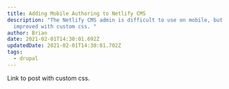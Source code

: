 ```yaml
---
title: Adding Mobile Authoring to Netlify CMS
description: "The Netlify CMS admin is difficult to use on mobile, but can be
  improved with custom css. "
author: Brian
date: 2021-02-01T14:30:01.692Z
updatedDate: 2021-02-01T14:30:01.702Z
tags:
  - drupal
---
```

Link to post with custom css.